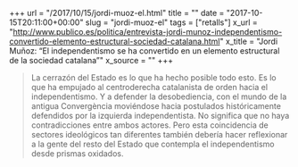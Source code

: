 +++
url = "/2017/10/15/jordi-muoz-el.html"
title = ""
date = "2017-10-15T20:11:00+00:00"
slug = "jordi-muoz-el"
tags = ["retalls"]
x_url = "http://www.publico.es/politica/entrevista-jordi-munoz-independentismo-convertido-elemento-estructural-sociedad-catalana.html"
x_title = "Jordi Muñoz: “El independentismo se ha convertido en un elemento estructural de la sociedad catalana”"
x_source = ""
+++


> La cerrazón del Estado es lo que ha hecho posible todo esto. Es lo que ha empujado al centroderecha catalanista de orden hacia el independentismo. Y a defender la desobediencia, con el mundo de la antigua Convergència moviéndose hacia postulados históricamente defendidos por la izquierda independentista. No significa que no haya contradicciones entre ambos actores. Pero esta coincidencia de sectores ideológicos tan diferentes también debería hacer reflexionar a la gente del resto del Estado que contempla el independentismo desde prismas oxidados.
